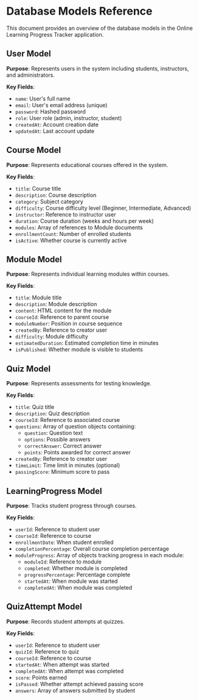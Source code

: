 ﻿# Database Models Reference

This document provides an overview of the database models in the Online Learning Progress Tracker application.

## User Model

**Purpose**: Represents users in the system including students, instructors, and administrators.

**Key Fields**:
- `name`: User's full name
- `email`: User's email address (unique)
- `password`: Hashed password
- `role`: User role (admin, instructor, student)
- `createdAt`: Account creation date
- `updatedAt`: Last account update

## Course Model

**Purpose**: Represents educational courses offered in the system.

**Key Fields**:
- `title`: Course title
- `description`: Course description
- `category`: Subject category
- `difficulty`: Course difficulty level (Beginner, Intermediate, Advanced)
- `instructor`: Reference to instructor user
- `duration`: Course duration (weeks and hours per week)
- `modules`: Array of references to Module documents
- `enrollmentCount`: Number of enrolled students
- `isActive`: Whether course is currently active

## Module Model

**Purpose**: Represents individual learning modules within courses.

**Key Fields**:
- `title`: Module title
- `description`: Module description
- `content`: HTML content for the module
- `courseId`: Reference to parent course
- `moduleNumber`: Position in course sequence
- `createdBy`: Reference to creator user
- `difficulty`: Module difficulty
- `estimatedDuration`: Estimated completion time in minutes
- `isPublished`: Whether module is visible to students

## Quiz Model

**Purpose**: Represents assessments for testing knowledge.

**Key Fields**:
- `title`: Quiz title
- `description`: Quiz description
- `courseId`: Reference to associated course
- `questions`: Array of question objects containing:
  - `question`: Question text
  - `options`: Possible answers
  - `correctAnswer`: Correct answer
  - `points`: Points awarded for correct answer
- `createdBy`: Reference to creator user
- `timeLimit`: Time limit in minutes (optional)
- `passingScore`: Minimum score to pass

## LearningProgress Model

**Purpose**: Tracks student progress through courses.

**Key Fields**:
- `userId`: Reference to student user
- `courseId`: Reference to course
- `enrollmentDate`: When student enrolled
- `completionPercentage`: Overall course completion percentage
- `moduleProgress`: Array of objects tracking progress in each module:
  - `moduleId`: Reference to module
  - `completed`: Whether module is completed
  - `progressPercentage`: Percentage complete
  - `startedAt`: When module was started
  - `completedAt`: When module was completed

## QuizAttempt Model

**Purpose**: Records student attempts at quizzes.

**Key Fields**:
- `userId`: Reference to student user
- `quizId`: Reference to quiz
- `courseId`: Reference to course
- `startedAt`: When attempt was started
- `completedAt`: When attempt was completed
- `score`: Points earned
- `isPassed`: Whether attempt achieved passing score
- `answers`: Array of answers submitted by student